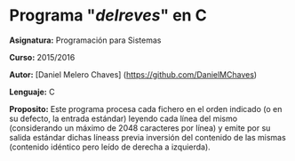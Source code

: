 # Programa "*delreves*" en C

**Asignatura:** Programación para Sistemas

**Curso:** 2015/2016

**Autor:** [Daniel Melero Chaves] (https://github.com/DanielMChaves)

**Lenguaje:** C

**Proposito:** Este programa procesa cada fichero en el orden indicado (o en su defecto, la entrada estándar) leyendo cada línea del mismo (considerando un máximo de 2048 caracteres por línea) y emite por su salida estándar dichas líneass previa inversión del contenido de las mismas (contenido idéntico pero leído de derecha a izquierda).

